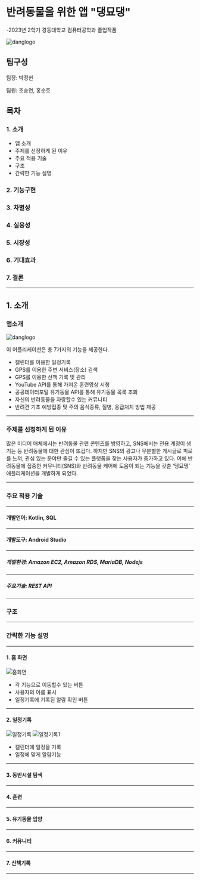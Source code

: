# 반려동물을 위한 앱 "댕묘댕"
-2023년 2학기 경동대학교 컴퓨터공학과 졸업작품

![danglogo](https://github.com/1924023/parkjeonghyun/assets/143380674/55836122-52db-4050-8de5-36ad02a8a909)

## 팀구성
팀장: 박정현


팀원: 조승연, 홍순호

## 목차
### 1. 소개
* 앱 소개
* 주제를 선정하게 된 이유
* 주요 적용 기술
* 구조
* 간략한 기능 설명
  
### 2. 기능구현
### 3. 차별성
### 4. 실용성
### 5. 시장성
### 6. 기대효과
### 7. 결론
---

## 1. 소개
### 앱소개
![danglogo](https://github.com/1924023/parkjeonghyun/assets/143380674/55836122-52db-4050-8de5-36ad02a8a909)

이 어플리케이션은 총 7가지의 기능을 제공한다.

* 캘린더를 이용한 일정기록
* GPS를 이용한 주변 서비스(장소) 검색
* GPS를 이용한 산책 기록 및 관리
* YouTube API를 통해 가져온 훈련영상 시청
* 공공데이터포털 유기동물 API를 통해 유기동물 목록 조회
* 자신의 반려동물을 자랑할수 있는 커뮤니티
* 반려견 기초 예방접종 및 주의 음식종류, 질병, 응급처치 방법 제공
---
### 주제를 선정하게 된 이유

많은 미디어 매체에서는 반려동물 관련 콘텐츠를 방영하고, SNS에서는 전용 계정이 생기는 등 반려동물에 대한 관심이 뜨겁다. 하지만 SNS의 광고나 무분별한 게시글로 피로를 느껴, 관심 있는 분야만 즐길 수 있는 플랫폼을 찾는 사용자가 증가하고 있다. 이에 반려동물에 집중한 커뮤니티(SNS)와 반려동물 케어에 도움이 되는 기능을 갖춘 ‘댕묘댕’ 애플리케이션을 개발하게 되었다.

---
### 주요 적용 기술
---
#### 개발언어: Kotlin, SQL
---
#### 개발도구:  Android Studio
---
##### 개발환경: Amazon EC2, Amazon RDS, MariaDB, Nodejs
---
##### 주요기술: REST API
---
### 구조

---
### 간략한 기능 설명
---
#### 1. 홈 화면
![홈화면](https://github.com/1924023/parkjeonghyun/assets/143380674/581f0c20-966d-4156-8c15-f910fb518635)
* 각 기능으로 이동할수 있는 버튼
* 사용자의 이름 표시
* 일정기록에 기록된 알람 확인 버튼
---
#### 2. 일정기록
![일정기록](https://github.com/1924023/parkjeonghyun/assets/143380674/f02db5c9-731f-4d81-a12c-a2beb0829002) ![일정기록1](https://github.com/1924023/parkjeonghyun/assets/143380674/37013697-c590-4487-bc35-e3526c9d6335)
* 캘린더에 일정을 기록
* 일정에 맞게 알람기능

---
#### 3. 동반시설 탐색
---
#### 4. 훈련
---
#### 5. 유기동물 입양
---
#### 6. 커뮤니티
---
#### 7. 산책기록
---
